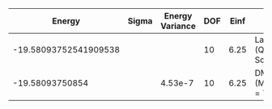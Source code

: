 | Energy                | Sigma | Energy Variance | DOF | Einf | Method                   | Data Repository                    |
|-----------------------|-------|-----------------|-----|------|--------------------------|------------------------------------|
| -19.58093752541909538 |       |                 | 10  | 6.25 | Lanczos (Quspin + Scipy) | https://weinbe58.github.io/QuSpin/ |
| -19.58093750854       |       | 4.53e-7         | 10  | 6.25 | DMRG (MaxBondDim = 7000) |                                    |
